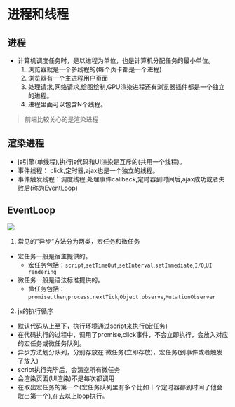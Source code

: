 # 进程和线程
## 进程
- 计算机调度任务时，是以进程为单位，也是计算机分配任务的最小单位。
    1. 浏览器就是一个多线程的(每个页卡都是一个进程)
    2. 浏览器有一个主进程用户页面
    3. 处理请求,网络请求,绘图绘制,GPU渲染进程还有浏览器插件都是一个独立的进程。
    4. 进程里面可以包含N个线程。
> 前端比较关心的是渲染进程
## 渲染进程
- js引擎(单线程),执行js代码和UI渲染是互斥的(共用一个线程)。
- 事件线程： click,定时器,ajax也是一个独立的线程。
- 事件触发线程：调度线程,处理事件callback,定时器到时间后,ajax成功或者失败后(称为EventLoop)

## EventLoop
   <img src="/Learn-notes/browser/eventLoop.png" />

  1. 常见的”异步“方法分为两类，宏任务和微任务
   - 宏任务一般是宿主提供的。
     - 宏任务包括：`script`,`setTimeOut`,`setInterval`,`setImmediate`,`I/O`,`UI rendering`
   - 微任务一般是语法标准提供的。
     - 微任务包括：`promise.then`,`process.nextTick`,`Object.observe`,`MutationObserver`
     
  2. js的执行循序
  - 默认代码从上至下，执行环境通过script来执行(宏任务)
  - 在代码执行的过程中，调用了promise,click事件，不会立即执行，会放入对应的宏任务或微任务队列。
  - 异步方法划分队列，分别存放在 微任务(立即存放)，宏任务(到事件或者触发了放入)
  - script执行完毕后，会清空所有微任务
  - 会渲染页面(UI渲染)不是每次都调用
  - 在取出宏任务的第一个(宏任务队列里有多个比如十个定时器都到时间了他会取出第一个),在去以上loop执行。
   